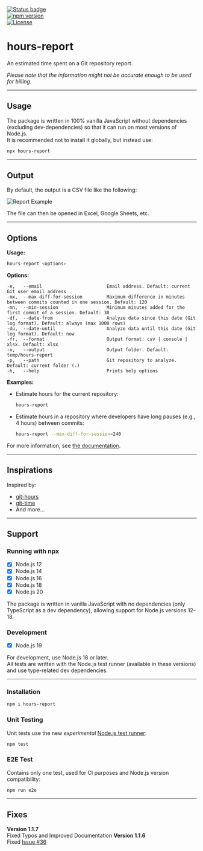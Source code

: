 [![Status badge](https://github.com/ChenPeleg/hours-report/actions/workflows/ci-tests.yml/badge.svg?branch=main)](https://github.com/ChenPeleg/hours-report/actions/?query=branch%3Amain)  
[![npm version](https://badge.fury.io/js/hours-report.svg)](https://badge.fury.io/js/hours-report)  
[![License](https://img.shields.io/github/license/ChenPeleg/hours-report.svg?style=flat&colorA=18181B&colorB=28CF8D)](https://github.com/ChenPeleg/hours-report/LICENCE)  

# hours-report

An estimated time spent on a Git repository report.

*Please note that the information might not be accurate enough to be used for billing.*

---

## Usage

The package is written in 100% vanilla JavaScript without dependencies (excluding dev-dependencies) so that it can run on most versions of Node.js.  
It is recommended not to install it globally, but instead use:

```bash
npx hours-report
```

---

## Output

By default, the output is a CSV file like the following:  

![Report Example](https://chenpeleg.github.io/hours-report/assets/img/report-example.png)  

The file can then be opened in Excel, Google Sheets, etc.

---

## Options

**Usage:**
```bash
hours-report <options>
```

**Options:**
```
-e,   --email                        Email address. Default: current Git user email address
-mx,  --max-diff-for-session         Maximum difference in minutes between commits counted in one session. Default: 120
-mn,  --min-session                  Minimum minutes added for the first commit of a session. Default: 30
-df,  --date-from                    Analyze data since this date (Git log format). Default: always (max 1000 rows)
-du,  --date-until                   Analyze data until this date (Git log format). Default: now
-fr,  --format                       Output format: csv | console | xlsx. Default: xlsx
-o,   --output                       Output folder. Default: temp/hours-report
-p,   --path                         Git repository to analyze. Default: current folder (.)
-h,   --help                         Prints help options
```

**Examples:**

- Estimate hours for the current repository:
  ```bash
  hours-report
  ```

- Estimate hours in a repository where developers have long pauses (e.g., 4 hours) between commits:
  ```bash
  hours-report --max-diff-for-session=240
  ```

For more information, see [the documentation](https://chenpeleg.github.io/hours-report/).

---

## Inspirations

Inspired by:  
- [git-hours](https://github.com/kimmobrunfeldt/git-hours)  
- [git-time](https://github.com/vmf91/git-time)  
- And more...

---

## Support

### Running with npx

- [x] Node.js 12  
- [x] Node.js 14  
- [x] Node.js 16  
- [x] Node.js 18  
- [x] Node.js 20  

The package is written in vanilla JavaScript with no dependencies (only TypeScript as a dev dependency), allowing support for Node.js versions 12–18.

### Development

- [x] Node.js 19  

For development, use Node.js 18 or later.  
All tests are written with the Node.js test runner (available in these versions) and use type-related dev dependencies.

---

### Installation

```bash
npm i hours-report
```

### Unit Testing

Unit tests use the new *experimental* [Node.js test runner](https://nodejs.org/api/test.html):

```bash
npm test
```

### E2E Test

Contains only one test, used for CI purposes and Node.js version compatibility:

```bash
npm run e2e
```

---

## Fixes
**Version 1.1.7**  
Fixed Typos and Improved Documentation
**Version 1.1.6**  
Fixed [Issue #36](https://github.com/ChenPeleg/hours-report/issues/36)
